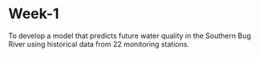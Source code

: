 # Week-1
To develop a model that predicts future water quality in the Southern Bug River using historical data from 22 monitoring stations.
